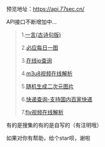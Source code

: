 预览地址：https://api.77sec.cn/

API接口不断增加中...

> 1.[一言(古诗句版)](https://api.77sec.cn/yiyan)
>
> 2.[必应每日一图](https://api.77sec.cn/bing)
>
> 3.[在线ip查询](https://api.77sec.cn/ip)
>
> 4.[m3u8视频在线解析](http://player.77sec.cn/?url=)
>
> 5.[随机生成二次元图片](https://api.77sec.cn/ACG)
>
> 6.[快递查询-支持国内百家快递](https://api.77sec.cn/kuaidi)
>
> 7.[flv视频在线解析](http://player.77sec.cn/flv)

有的是搜集的有的是自写的（有注明哦）

如果对你有帮助，给个star呗，谢啦